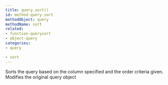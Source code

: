 ```yaml
---
title: query.sort()
id: method-query-sort
methodObject: query
methodName: sort
related:
- function-querysort
- object-query
categories:
- query

- sort
---
```


Sorts the query based on the column specified and the order criteria given. Modifies the original query object
